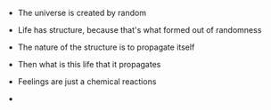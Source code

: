 - The universe is created by random
- Life has structure, because that's what formed out of randomness
- The nature of the structure is to propagate itself

- Then what is this life that it propagates
- Feelings are just a chemical reactions

- 